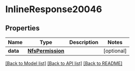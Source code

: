 # InlineResponse20046

## Properties
Name | Type | Description | Notes
------------ | ------------- | ------------- | -------------
**data** | [**NfsPermission**](NfsPermission.md) |  | [optional] 

[[Back to Model list]](../README.md#documentation-for-models) [[Back to API list]](../README.md#documentation-for-api-endpoints) [[Back to README]](../README.md)


